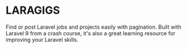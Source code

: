 # LARAGIGS
Find or post Laravel jobs and projects easily with pagination. Built with Laravel 9 from a crash course, it's also a great learning resource for improving your Laravel skills.
